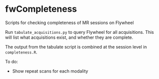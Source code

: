 # fwCompleteness
Scripts for checking completeness of MR sessions on Flywheel 

Run `tabulate_acquisitions.py` to query Flywheel for all acquisitions. This will
list what acquisitions exist, and whether they are complete.

The output from the tabulate script is combined at the session level in
`completeness.R`.

To do:

 - Show repeat scans for each modality
